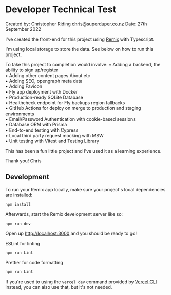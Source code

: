# Developer Technical Test

Created by: Christopher Riding <chris@superduper.co.nz>
Date: 27th September 2022

I've created the front-end for this project using [Remix](https://remix.run/) with Typescript.

I'm using local storage to store the data. See below on how to run this project.

To take this project to completion would involve:
• Adding a backend, the ability to sign up/register <br />
• Adding other content pages About etc <br />
• Adding SEO, opengraph meta data <br />
• Adding Favicon <br />
• Fly app deployment with Docker <br />
• Production-ready SQLite Database <br />
• Healthcheck endpoint for Fly backups region fallbacks <br />
• GitHub Actions for deploy on merge to production and staging environments <br />
• Email/Password Authentication with cookie-based sessions <br />
• Database ORM with Prisma <br />
• End-to-end testing with Cypress <br />
• Local third party request mocking with MSW <br />
• Unit testing with Vitest and Testing Library <br />

This has been a fun little project and I've used it as a learning experience.

Thank you!
Chris

## Development

To run your Remix app locally, make sure your project's local dependencies are installed:

```sh
npm install
```

Afterwards, start the Remix development server like so:

```sh
npm run dev
```

Open up [http://localhost:3000](http://localhost:3000) and you should be ready to go!

ESLint for linting
```sh
npm run Lint
```

Prettier for code formatting
```sh
npm run Lint
```

If you're used to using the `vercel dev` command provided by [Vercel CLI](https://vercel.com/cli) instead, you can also use that, but it's not needed.
